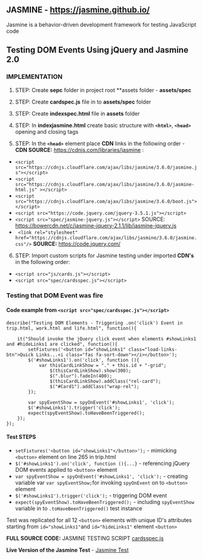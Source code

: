 ## JASMINE - https://jasmine.github.io/

Jasmine is a behavior-driven development framework for testing JavaScript code

## Testing DOM Events Using jQuery and Jasmine 2.0

### IMPLEMENTATION
1. STEP: Create **sepc** folder in project root **assets folder - **assets/spec**

2. STEP: Create **cardspec.js** file in to **assets/spec** folder

3. STEP: Create **indexspec.html** file in **assets** folder

4. STEP: In **indexjasmine.html** create basic **<!DOCTYPE html>** structure with **`<html>`**, **`<head>`** opening and closing tags

5. STEP: In the **`<head>`** element place **CDN** links in the following order - **CDN SOURCE:** https://cdnjs.com/libraries/jasmine :
  * `<script src="https://cdnjs.cloudflare.com/ajax/libs/jasmine/3.6.0/jasmine.js"></script>`
  * `<script src="https://cdnjs.cloudflare.com/ajax/libs/jasmine/3.6.0/jasmine-html.js" ></script>`
  * `<script src="https://cdnjs.cloudflare.com/ajax/libs/jasmine/3.6.0/boot.js"></script>`
  * `<script src="https://code.jquery.com/jquery-3.5.1.js"></script>`
  * `<script src="spec/jasmine-jquery.js"></script>` SOURCE: https://bowercdn.net/c/jasmine-jquery-2.1.1/lib/jasmine-jquery.js
  * ` <link rel="stylesheet" href="https://cdnjs.cloudflare.com/ajax/libs/jasmine/3.6.0/jasmine.css"/>` **SOURCE:** https://code.jquery.com/

6. STEP: Import custom scripts for Jasmine testing under imported **CDN's** in the following order:
  * `<script src="js/cards.js"></script>`
  * `<script src="spec/cardsspec.js"></script>`

### Testing that **DOM** Event was fire

#### Code example from **`<script src="spec/cardsspec.js"></script>`**

```
describe("Testing DOM Elements - Triggering .on('click') Event in trip.html, work.html and life.html", function(){

    it("Should invoke the jQuery click event when elements #showLinks1 and #hideLinks1 are clicked", function(){
        setFixtures('<button id="showLinks1" class="load-links-btn">Quick Links...<i class="fas fa-sort-down"></i></button>');
        $('#showLinks1').on('click', function (){
            var thisCardLinkShow = "." + this.id + "-grid";
                $(thisCardLinkShow).show(300);
                $(".blur").fadeIn(400);
                $(thisCardLinkShow).addClass("rel-card");
                $("#Card1").addClass("wrap-rel");
        });

        var spyEventShow = spyOnEvent('#showLinks1', 'click');
        $('#showLinks1').trigger('click');
        expect(spyEventShow).toHaveBeenTriggered();
    });
});

```

#### Test STEPS

* `setFixtures('<button id="showLinks1"</button>');`        - mimicking `<button>` element on line 265 in trip.html
* `$('#showLinks1').on('click', function (){...}`           - referencing jQuery DOM events applied to `<button>` element
* `var spyEventShow = spyOnEvent('#showLinks1', 'click');`  - creating variable var `var spyEventShow;`for invoking `spyOnEvent` on to `<button>` element
* `$('#showLinks1').trigger('click');`                      - triggering DOM event
* `expect(spyEventShow).toHaveBeenTriggered();`             - including `spyEventShow` variable in to `.toHaveBeenTriggered()` test instance

Test was replicated for all 12 `<button>` elements with unique ID's attributes starting from `id="showLinks1"`and `id="hideLinks1"` element `<button>`

**FULL SOURCE CODE:** JASMINE TESTING SCRIPT [cardsspec.js](https://github.com/tsokac2/newIrishLife.2.0/blob/main/assets/spec/cardsspec.js)

**Live Version of the Jasmine Test** - [Jasmine Test](https://tsokac2.github.io/newIrishLife.2.0/indexjasmine.html)
